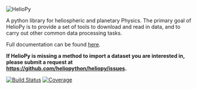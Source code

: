 ![HelioPy](https://github.com/heliopython/heliopy/raw/master/artwork/logo_rectangle.png "HelioPy")

A python library for heliospheric and planetary Physics.
The primary goal of HelioPy is to provide a set of tools to download and read
in data, and to carry out other common data processing tasks.

Full documentation can be found [here](http://docs.heliopy.org/).

**If HelioPy is missing a method to import a dataset you are interested in,
please submit a request at https://github.com/heliopython/heliopy/issues.**


[![Build Status](https://travis-ci.com/heliopython/heliopy.svg?branch=master)](https://travis-ci.com/heliopython/heliopy)
[![Coverage](https://codecov.io/gh/heliopython/heliopy/branch/master/graph/badge.svg)](https://codecov.io/gh/heliopython/heliopy)
